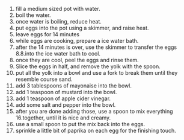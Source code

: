1. fill a medium sized pot with water.
2. boil the water.
3. once water is boiling, reduce heat.
4. put eggs into the pot using a skimmer, and raise heat.
5. leave eggs for 14 minutes
6. while eggs are cooking, prepare a ice water bath.
7. after the 14 minutes is over, use the skimmer to transfer the eggs 8.8.into the ice water bath to cool.
8. once they are cool, peel the eggs and rinse them.
9. Slice the eggs in half, and remove the yolk with the spoon.
10. put all the yolk into a bowl and use a fork to break them until they  resemble course sand.
11. add 3 tablespoons of mayonaise into the bowl.
12. add 1 teaspoon of mustard into the bowl.
13. add 1 teaspoon of apple cider vinegar.
14. add some salt and pepper into the bowl.
15. after you are done adding those, use a spoon to mix everything 16.together, until it is nice and creamy.
16. use a small spoon to put the mix back into the eggs.
17. sprinkle a little bit of paprika on each egg for the finishing touch.
